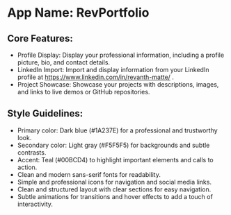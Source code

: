# **App Name**: RevPortfolio

## Core Features:

- Profile Display: Display your professional information, including a profile picture, bio, and contact details.
- LinkedIn Import: Import and display information from your LinkedIn profile at https://www.linkedin.com/in/revanth-matte/ .
- Project Showcase: Showcase your projects with descriptions, images, and links to live demos or GitHub repositories.

## Style Guidelines:

- Primary color: Dark blue (#1A237E) for a professional and trustworthy look.
- Secondary color: Light gray (#F5F5F5) for backgrounds and subtle contrasts.
- Accent: Teal (#00BCD4) to highlight important elements and calls to action.
- Clean and modern sans-serif fonts for readability.
- Simple and professional icons for navigation and social media links.
- Clean and structured layout with clear sections for easy navigation.
- Subtle animations for transitions and hover effects to add a touch of interactivity.